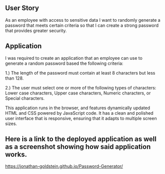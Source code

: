 ## User Story

As an employee with access to sensitive data
I want to randomly generate a password that meets certain criteria
so that I can create a strong password that provides greater security.

## Application

I was required to create an application that an employee can use to generate a random password based the following criteria:

1.) The length of the password must contain at least 8 characters but less than 128.

2.) The user must select one or more of the following types of characters: Lower case characters, Upper case characters, Numeric characters, or Special characters.

This application runs in the browser, and features dynamically updated HTML and CSS powered by JavaScript code. It has a clean and polished user interface that is responsive, ensuring that it adapts to multiple screen sizes.

## Here is a link to the deployed application as well as a screenshot showing how said application works.

https://jonathan-goldstein.github.io/Password-Generator/

